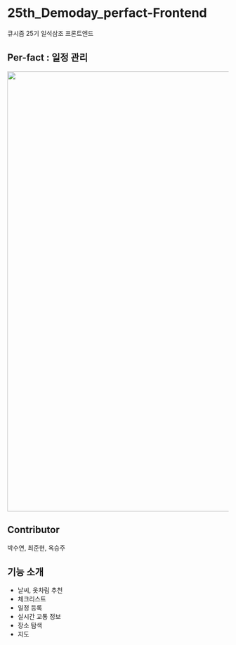 # 25th_Demoday_perfact-Frontend
큐시즘 25기 일석삼조 프론트엔드
## Per-fact : 일정 관리
<img src="https://user-images.githubusercontent.com/77282190/170742938-a624cc7c-2d52-4875-9a20-0eb8f54151f8.png" width="800" height="1000">

## Contributor
박수연, 최준현, 옥승주

## 기능 소개
- 날씨, 옷차림 추천
- 체크리스트
- 일정 등록
- 실시간 교통 정보
- 장소 탐색
- 지도 
